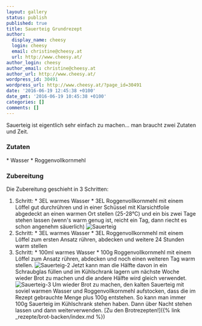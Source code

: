 ```yaml
---
layout: gallery
status: publish
published: true
title: Sauerteig Grundrezept
author:
  display_name: cheesy
  login: cheesy
  email: christine@cheesy.at
  url: http://www.cheesy.at/
author_login: cheesy
author_email: christine@cheesy.at
author_url: http://www.cheesy.at/
wordpress_id: 30491
wordpress_url: http://www.cheesy.at/?page_id=30491
date: '2016-06-19 12:45:38 +0100'
date_gmt: '2016-06-19 10:45:38 +0100'
categories: []
comments: []
---
```

Sauerteig ist eigentlich sehr einfach zu machen... man braucht zwei Zutaten und Zeit.
### Zutaten
\* Wasser
\* Roggenvollkornmehl
### Zubereitung
Die Zubereitung geschieht in 3 Schritten:
1. Schritt:
\* 3EL warmes Wasser
\* 3EL Roggenvollkornmehl
mit einem Löffel gut durchrühren und in einer Schüssel mit Klarsichtfolie abgedeckt an einen warmen Ort stellen (25-28°C) und ein bis zwei Tage stehen lassen (wenn's warm genug ist, reicht ein Tag, dann riecht es schon angenehm säuerlich)
![Sauerteig](http://www.cheesy.at/wp-content/uploads/Sauerteig.jpg)
2. Schritt:
\* 3EL warmes Wasser
\* 3EL Roggenvollkornmehl
mit einem Löffel zum ersten Ansatz rühren, abdecken und weitere 24 Stunden warm stellen
3. Schritt:
\* 100ml warmes Wasser
\* 100g Roggenvollkornmehl
mit einem Löffel zum Ansatz rühren, abdecken und noch einen weiteren Tag warm stellen.
![Sauerteig-2](http://www.cheesy.at/wp-content/uploads/Sauerteig-2.jpg)
Jetzt kann man die Hälfte davon in ein Schraubglas füllen und im Kühlschrank lagern um nächste Woche wieder Brot zu machen und die andere Hälfte wird gleich verwendet.
![Sauerteig-3](http://www.cheesy.at/wp-content/uploads/Sauerteig-3.jpg)
Um wieder Brot zu machen, den kalten Sauerteig mit soviel warmen Wasser und Roggenvollkornmehl aufstocken, dass die im Rezept gebrauchte Menge plus 100g entstehen. So kann man immer 100g Sauerteig im Kühlschrank stehen haben. Dann über Nacht stehen lassen und dann weiterverwenden.
[Zu den Brotrezepten!]({% link _rezepte/brot-backen/index.md %})
